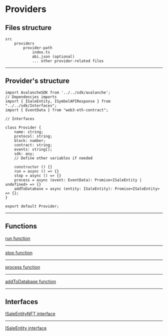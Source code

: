 # Providers

## Files structure

```
src
    providers
        provider-path
            index.ts
            abi.json (optional)
            ... other provider-related files
```

---

## Provider's structure

```
import AvalancheSDK from '../../sdk/avalanche';
// Dependencies imports
import { ISaleEntity, ISymbolAPIResponse } from "../../sdk/Interfaces";
import { EventData } from "web3-eth-contract";

// Interfaces

class Provider {
    name: string;
    protocol: string;
    block: number;
    contract: string;
    events: string[];
    sdk: any;
    // Define other variables if needed

    constructor () {}
    run = async () => {}
    stop = async () => {}
    process = async (event: EventData): Promise<ISaleEntity | undefined> => {}
    addToDatabase = async (entity: ISaleEntity): Promise<ISaleEntity> => {};
}

export default Provider;
```

---

## Functions

[run function](methods/run.md ':include')

---

[stop function](methods/stop.md ':include')

---

[process function](methods/process.md ':include')

---

[addToDatabase function](methods/addToDatabase.md ':include')

---

## Interfaces

[ISaleEntityNFT interface](interfaces/ISaleEntityNFT.md ':include')

---

[ISaleEntity interface](interfaces/ISaleEntity.md ':include')